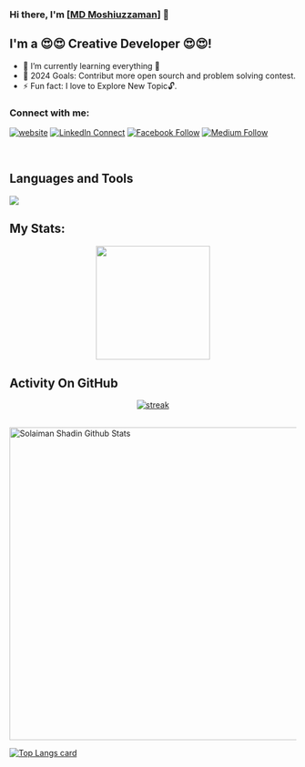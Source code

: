 ### Hi there, I'm  [<a href="https://github.com/moshiuzzaman">MD Moshiuzzaman</a>] 👋

## I'm a 😍😍 Creative Developer 😍😍!
- 🌱 I’m currently learning everything 🤣
- 🥅 2024 Goals: Contribut more open sourch and problem solving contest.
- ⚡ Fun fact: I love to Explore New Topic🔓. 

### Connect with me:
[![website](https://img.shields.io/badge/Website-46a2f1.svg?&style=flat-square&logo=Google-Chrome&logoColor=white&link=http://moshiuzzaman.netlify.app/)](https://shozonraj.com)
[![LinkedIn Connect](https://img.shields.io/badge/%20-Connect-black?color=14171A&labelColor=212121&logo=linkedin&logoColor=ffffff)](https://www.linkedin.com/in/shozonraj) 
[![Facebook Follow](https://img.shields.io/badge/%20-Follow-black?color=14171A&labelColor=1976d2&logo=facebook&logoColor=ffffff)](https://www.facebook.com/shozonraj) 
[![Medium Follow](https://img.shields.io/badge/%20-Follow-black?color=14171A&labelColor=1976d2&logo=medium&logoColor=ffffff)](https://shozonraj.medium.com/) 


<br />



## Languages and Tools

<p align="left"> <a href="https://github.com/thinkright20"><img src="https://skillicons.dev/icons?i=js,ts,vscode,nestjs,nextjs,azure,jest,aws,github,mongodb,mysql,css,html,express,nodejs,docker,react,redis,redux,prisma,nginx,firebase,tailwind,bootstrap,cloudflare,figma,gatsby,git,heroku,kafka,linux,materialui,netlify,postman,rabbitmq,sass,tensorflow,threejs,wordpress"> </a> </p>


## My Stats:
<p align="center">
<img height="200px" src="https://github-readme-stats.vercel.app/api?username=moshiuzzaman&hide_border=true&show_icons=true&count_private=true&theme=gruvbox&bg_color=151515">
</p>

## Activity On GitHub
<p align="center">
  <a href="https://github.com/moshiuzzaman">      
<img title="stats" alt="streak" src="https://github-readme-streak-stats.herokuapp.com/?user=moshiuzzaman&theme=dark&hide_border=true&stroke=f53b3b"/>
</a> 
</p>

<br />
<img width="550px" alt="Solaiman Shadin Github Stats"  src="https://github-readme-stats.vercel.app/api?username=moshiuzzaman&show_icons=true"/>

[![Top Langs card](https://github-readme-stats.vercel.app/api/top-langs/?username=moshiuzzaman&card_width=550)](https://github.com/moshiuzzaman/moshiuzzaman)


[programming]: https://www.programming-hero.com/
[website]: http://moshiuzzaman.netlify.app/
[twitter]: http://moshiuzzaman.netlify.app/
[linkedin]: http://moshiuzzaman.netlify.app/
[webdevplaylist]: http://moshiuzzaman.netlify.app/
[jsplaylist]: http://moshiuzzaman.netlify.app/
[cssplaylist]: http://moshiuzzaman.netlify.app/
[reactplaylist]: http://moshiuzzaman.netlify.app/

